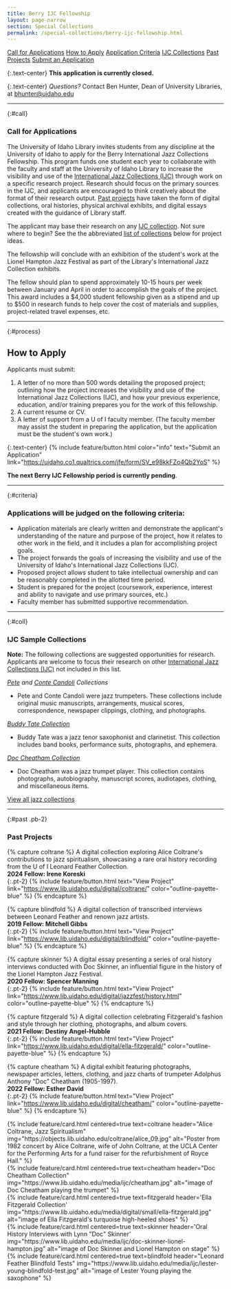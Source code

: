 ```yaml
---
title: Berry IJC Fellowship
layout: page-narrow
section: Special Collections
permalink: /special-collections/berry-ijc-fellowship.html
---
```


<div class="text-center mb-2 pt-3">
    <a href="#call" class="btn btn-secondary btn-sm my-2 mx-1">Call for Applications</a>
    <a href="#process" class="btn btn-secondary btn-sm my-2 mx-1">How to Apply</a>
    <a href="#criteria" class="btn btn-secondary btn-sm my-2 mx-1">Application Criteria</a>
    <a href="#coll" class="btn btn-secondary btn-sm my-2 mx-1">IJC Collections</a>
    <a href="#past" class="btn btn-secondary btn-sm my-2 mx-1">Past Projects</a>
    <a href="https://uidaho.co1.qualtrics.com/jfe/form/SV_e98kkFZo4Qb2YoS" class="btn btn-info my-2 mx-1"><span class="fas fa-edit"></span> Submit an Application</a>
</div>

{:.text-center}
**This application is currently closed.**

{:.text-center}
*Questions?* Contact Ben Hunter, Dean of University Libraries, at [bhunter@uidaho.edu](mailto:bhunter@uidaho.edu)

---

{:#call}
### Call for Applications

The University of Idaho Library invites students from any discipline at the University of Idaho to apply for the Berry International Jazz Collections Fellowship. 
This program funds one student each year to collaborate with the faculty and staff at the University of Idaho Library to increase the visibility and use of the [International Jazz Collections (IJC)](https://www.ijc.uidaho.edu/) through work on a specific research project. 
Research should focus on the primary sources in the IJC, and applicants are encouraged to think creatively about the format of their research output. 
[Past projects](#past) have taken the form of digital collections, oral histories, physical archival exhibits, and digital essays created with the guidance of Library staff.

The applicant may base their research on any [IJC collection](https://www.ijc.uidaho.edu/). 
Not sure where to begin? 
See the the abbreviated [list of collections](#coll) below for project ideas.

The fellowship will conclude with an exhibition of the student's work at the Lionel Hampton Jazz Festival as part of the Library's International Jazz Collection exhibits. 

The fellow should plan to spend approximately 10-15 hours per week between January and April in order to accomplish the goals of the project. This award includes a $4,000 student fellowship given as a stipend and up to $500 in research funds to help cover the cost of materials and supplies, project-related travel expenses, etc.

---

{:#process}
## How to Apply

Applicants must submit:
1. A letter of no more than 500 words detailing the proposed project; outlining how the project increases the visibility and use of the International Jazz Collections (IJC), and how your previous experience, education, and/or training prepares you for the work of this fellowship.
2. A current resume or CV.
3. A letter of support from a U of I faculty member. (The faculty member may assist the student in preparing the application, but the application must be the student's own work.)

{:.text-center}
{% include feature/button.html color="info" text="Submit an Application" link="https://uidaho.co1.qualtrics.com/jfe/form/SV_e98kkFZo4Qb2YoS" %}

**The next Berry IJC Fellowship period is currently pending**.

---

{:#criteria}
### Applications will be judged on the following criteria:

- Application materials are clearly written and demonstrate the applicant's understanding of the nature and purpose of the project, how it relates to other work in the field, and it includes a plan for accomplishing project goals.
- The project forwards the goals of increasing the visibility and use of the University of Idaho's International Jazz Collections (IJC).
- Proposed project allows student to take intellectual ownership and can be reasonably completed in the allotted time period.
- Student is prepared for the project (coursework, experience, interest and ability to navigate and use primary sources, etc.)
- Faculty member has submitted supportive recommendation.

---

{:#coll}
### IJC Sample Collections

**Note:** The following collections are suggested opportunities for research. Applicants are welcome to focus their research on other [International Jazz Collections (IJC)](https://www.ijc.uidaho.edu/) not included in this list.

*[Pete](https://archiveswest.orbiscascade.org/ark:/80444/xv39807) and [Conte Candoli](https://archiveswest.orbiscascade.org/ark:/80444/xv92407) Collections*
- Pete and Conte Candoli were jazz trumpeters. These collections include original music manuscripts, arrangements, musical scores, correspondence, newspaper clippings, clothing, and photographs.

*[Buddy Tate Collection](https://archiveswest.orbiscascade.org/ark:/80444/xv22534)*
- Buddy Tate was a jazz tenor saxophonist and clarinetist. This collection includes band books, performance suits, photographs, and ephemera.

*[Doc Cheatham Collection](https://archiveswest.orbiscascade.org/ark:/80444/xv94027)*
- Doc Cheatham was a jazz trumpet player. This collection contains photographs, autobiography, manuscript scores, audiotapes, clothing, and miscellaneous items.

<div class="text-center">
<a href="https://www.ijc.uidaho.edu/" class="btn btn-payette-blue my-2 mx-1"><span class="fas fa-guitar"></span> View all jazz collections</a>
</div>

---

{:#past .pb-2}
### Past Projects

{% capture coltrane %}
A digital collection exploring Alice Coltrane's contributions to jazz spiritualism, showcasing a rare oral history recording from the U of I Leonard Feather Collection.
<br>
**2024 Fellow: Irene Koreski**
<br>
{:.pt-2}
{% include feature/button.html text="View Project" link="https://www.lib.uidaho.edu/digital/coltrane/" color="outline-payette-blue" %}
{% endcapture %}

{% capture blindfold %}
A digital collection of transcribed interviews between Leonard Feather and renown jazz artists.
<br>
**2019 Fellow: Mitchell Gibbs**
<br>
{:.pt-2}
{% include feature/button.html text="View Project" link="https://www.lib.uidaho.edu/digital/blindfold/" color="outline-payette-blue" %}
{% endcapture %}

{% capture skinner %}
A digital essay presenting a series of oral history interviews conducted with Doc Skinner, an influential figure in the history of the Lionel Hampton Jazz Festival.
<br>
**2020 Fellow: Spencer Manning**
<br>
{:.pt-2}
{% include feature/button.html text="View Project" link="https://www.lib.uidaho.edu/digital/jazzfest/history.html" color="outline-payette-blue" %}
{% endcapture %}

{% capture fitzgerald %}
A digital collection celebrating Fitzgerald's fashion and style through her clothing, photographs, and album covers.
<br>
**2021 Fellow: Destiny Angel-Hubble**
<br>
{:.pt-2}
{% include feature/button.html text="View Project" link="https://www.lib.uidaho.edu/digital/ella-fitzgerald/" color="outline-payette-blue" %}
{% endcapture %}

{% capture cheatham %}
A digital exhibit featuring photographs, newspaper articles, letters, clothing, and jazz charts of trumpeter Adolphus Anthony "Doc" Cheatham (1905-1997).
<br>
**2022 Fellow: Esther David**
<br>
{:.pt-2}
{% include feature/button.html text="View Project" link="https://www.lib.uidaho.edu/digital/cheatham/" color="outline-payette-blue" %}
{% endcapture %}

<div class="row justify-content-center">
<div class="col-md-6">
{% include feature/card.html centered=true text=coltrane header="Alice Coltrane, Jazz Spiritualism" img="https://objects.lib.uidaho.edu/coltrane/alice_09.jpg" alt="Poster from 1982 concert by Alice Coltrane, wife of John Coltrane, at the UCLA Center for the Performing Arts for a fund raiser for the refurbishment of Royce Hall." %}
</div>
<div class="col-md-6">
{% include feature/card.html centered=true text=cheatham header="Doc Cheatham Collection" img="https://www.lib.uidaho.edu/media/ijc/cheatham.jpg" alt="image of Doc Cheatham playing the trumpet" %}
</div>
<div class="col-md-6">
{% include feature/card.html centered=true text=fitzgerald header='Ella Fitzgerald Collection' img="https://www.lib.uidaho.edu/media/digital/small/ella-fitzgerald.jpg" alt="image of Ella Fitzgerald's turquoise high-heeled shoes" %}
</div>
<div class="col-md-6">
{% include feature/card.html centered=true text=skinner header='Oral History Interviews with Lynn "Doc" Skinner' img="https://www.lib.uidaho.edu/media/ijc/doc-skinner-lionel-hampton.jpg" alt="image of Doc Skinner and Lionel Hampton on stage" %}
</div>
<div class="col-md-6">
{% include feature/card.html centered=true text=blindfold header="Leonard Feather Blindfold Tests" img="https://www.lib.uidaho.edu/media/ijc/lester-young-blindfold-test.jpg" alt="image of Lester Young playing the saxophone" %}
</div>
<div>